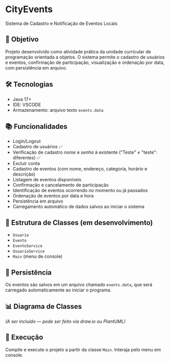 # CityEvents

Sistema de Cadastro e Notificação de Eventos Locais

## 🎯 Objetivo

Projeto desenvolvido como atividade prática da unidade curricular de programação orientada a objetos. O sistema permite o cadastro de usuários e eventos, confirmação de participação, visualização e ordenação por data, com persistência em arquivo.

## 🛠️ Tecnologias

- Java 17+
- IDE: VSCODE
- Armazenamento: arquivo texto `events.data`

## 📚 Funcionalidades

- Login/Logout
- Cadastro de usuários ✅
- Verificação de cadastro _nome_ e _senha_ á existente ("Teste" ≠ "teste": diferentes) ✅
- Excluir conta
- Cadastro de eventos (com nome, endereço, categoria, horário e descrição)
- Listagem de eventos disponíveis
- Confirmação e cancelamento de participação
- Identificação de eventos ocorrendo no momento ou já passados
- Ordenação de eventos por data e hora
- Persistência em arquivo
- Carregamento automático de dados salvos ao iniciar o sistema

## 🧱 Estrutura de Classes (em desenvolvimento)

- `Usuario`
- `Evento`
- `EventoService`
- `UsuarioService`
- `Main` (menu de console)

## 💾 Persistência

Os eventos são salvos em um arquivo chamado `events.data`, que será carregado automaticamente ao iniciar o programa.

## 📊 Diagrama de Classes

_(A ser incluído — pode ser feito via draw.io ou PlantUML)_

## 🚀 Execução

Compile e execute o projeto a partir da classe `Main`. Interaja pelo menu em console.
